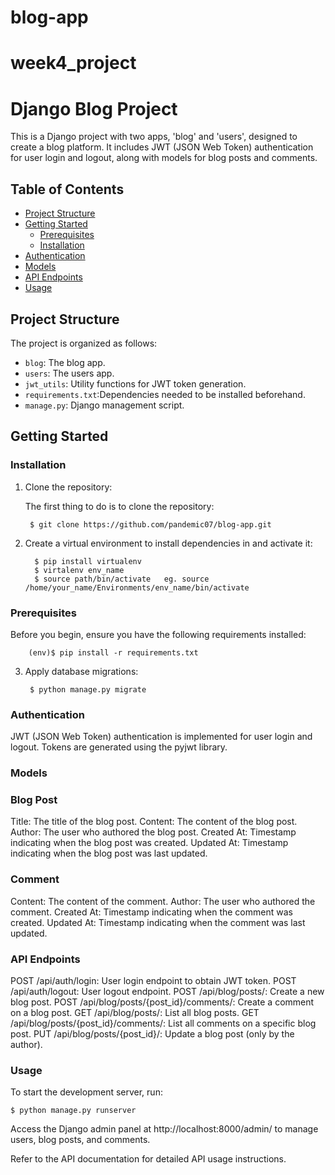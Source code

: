 # blog-app

# week4_project

# Django Blog Project

This is a Django project with two apps, 'blog' and 'users', designed to create a blog platform. It includes JWT (JSON Web Token) authentication for user login and logout, along with models for blog posts and comments.

## Table of Contents
- [Project Structure](#project-structure)
- [Getting Started](#getting-started)
  - [Prerequisites](#prerequisites)
  - [Installation](#installation)
- [Authentication](#authentication)
- [Models](#models)
- [API Endpoints](#api-endpoints)
- [Usage](#usage)

## Project Structure

The project is organized as follows:

- `blog`: The blog app.
- `users`: The users app.
- `jwt_utils`: Utility functions for JWT token generation.
- `requirements.txt`:Dependencies needed to be installed beforehand.
- `manage.py`: Django management script.

## Getting Started


### Installation

1. Clone the repository:

   The first thing to do is to clone the repository:

        $ git clone https://github.com/pandemic07/blog-app.git


2. Create a virtual environment to install dependencies in and activate it:

         $ pip install virtualenv
         $ virtalenv env_name
         $ source path/bin/activate   eg. source /home/your_name/Environments/env_name/bin/activate

### Prerequisites


Before you begin, ensure you have the following requirements installed:

        (env)$ pip install -r requirements.txt

3. Apply database migrations:

        $ python manage.py migrate



### Authentication


JWT (JSON Web Token) authentication is implemented for user login and logout. Tokens are generated using the pyjwt library.

### Models


  ### Blog Post
Title: The title of the blog post.
Content: The content of the blog post.
Author: The user who authored the blog post.
Created At: Timestamp indicating when the blog post was created.
Updated At: Timestamp indicating when the blog post was last updated.
  ### Comment
Content: The content of the comment.
Author: The user who authored the comment.
Created At: Timestamp indicating when the comment was created.
Updated At: Timestamp indicating when the comment was last updated.
### API Endpoints
POST /api/auth/login: User login endpoint to obtain JWT token.
POST /api/auth/logout: User logout endpoint.
POST /api/blog/posts/: Create a new blog post.
POST /api/blog/posts/{post_id}/comments/: Create a comment on a blog post.
GET /api/blog/posts/: List all blog posts.
GET /api/blog/posts/{post_id}/comments/: List all comments on a specific blog post.
PUT /api/blog/posts/{post_id}/: Update a blog post (only by the author).


### Usage


To start the development server, run:

    $ python manage.py runserver
    
Access the Django admin panel at http://localhost:8000/admin/ to manage users, blog posts, and comments.

Refer to the API documentation  for detailed API usage instructions.
